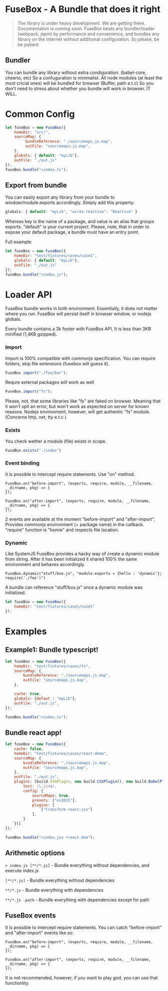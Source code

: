 # FuseBox - A Bundle that does it right

> The library is under heavy development. We are getting there. Documentation is coming soon.
> FuseBox beats any bundler/loader (webpack, jspm) by performance and convenience, and bundles any library on the Internet without additional configuration. So please, be be patient

## Bundler

You can bundle any library without extra condiguration. (babel-core, cheerio, etc) 
So a confuguration is minimalist. All node modules (at least the most cricial ones) will be bundled for browser (Buffer, path e.t.c) So you don't need to stress about whether you bundle will work in browser. IT WILL.

# Common Config

```js
let fuseBox = new FuseBox({
    homeDir: "src/",
    sourceMap: {
         bundleReference: "./sourcemaps.js.map",
         outFile: "sourcemaps.js.map",
    },
    globals: { default: "myLib"},
    outFile: "./out.js"
});
fuseBox.bundle(">index.ts");
```

## Export from bundle

You can easily export any library from your bundle to window/module.exports accordingly.
Simply add this property:

```js
globals: { default: "myLib", "wires-reactive": "Reactive" }
```

Whereas key is the name of a package, and value is an alias that groups exports.
"default" is your current project. Please, note, that in order to expose your default package, a bundle must have an entry point.

Full example:

```js
let fuseBox = new FuseBox({
    homeDir: "test/fixtures/cases/case1",
    globals: { default: "myLib"},
    outFile: "./out.js"
});
fuseBox.bundle(">index.js");
```


# Loader API

FuseBox bundle works in both environment. Essentially, it does not matter where you run. FuseBox will persist itself in browser window, or nodejs globals.

Every bundle contains a 3k footer with FuseBox API, It is less than 3KB minified (1,4KB gzipped).  


### Import
Import is 100% compatible with commonjs specification. You can require folders, skip file extensions (fusebox will guess it).
```js
FuseBox.import("./foo/bar");
```
Requre external packages will work  as well

```js
FuseBox.import("fs");
```

Please, not, that some libraries like "fs" are faked on browser. Meaning that it won't spit an error, but won't work as expected on server for known reasons.
Nodejs environment, however, will get authentic "fs" module. (Concerns http, net, tty e.t.c )

### Exists

You check wether a module (file) exists in scope.
```js
FuseBox.exists("./index")
```

### Event binding

It is possible to intercept require statements. Use "on" method.

```
FuseBox.on("before-import", (exports, require, module, __filename, __dirname, pkg) => {                
});

FuseBox.on("after-import", (exports, require, module, __filename, __dirname, pkg) => {                
});
```
2 events are available at the moment "before-import" and "after-import", Provides commonjs environment (+ package name) in the callback. "require" function is "homie" and respects file location.


### Dynamic

Like SystemJS FuseBox provides a hacky way of create a dynamic module from string. After it has been initialized it shared 100% the same environment and behaves accordingly.

```
FuseBox.dynamic("stuff/boo.js", "module.exports = {hello : 'dynamic'}; require('./foo')")
```
A bundle can reference "stuff/boo.js" once a dynamic module was initialized.

```js
let fuseBox = new FuseBox({
    homeDir: "test/fixtures/cases/case1"
});
```

# Examples

## Example1: Bundle typescript!

```js
let fuseBox = new FuseBox({
    homeDir: "test/fixtures/cases/ts",
    sourceMap: {
        bundleReference: "./sourcemaps.js.map",
        outFile: "sourcemaps.js.map",
    },

    cache: true,
    globals: {defaut : "myLib"},
    outFile: "./out.js",
});

fuseBox.bundle(">index.ts");
```


## Bundle react app!
```js
let fuseBox = new FuseBox({
    cache: false,
    homeDir: "test/fixtures/cases/react-demo",
    sourceMap: {
        bundleReference: "./sourcemaps.js.map",
        outFile: "sourcemaps.js.map",
    },
    outFile: "./out.js",
    plugins: [build.SVGPlugin, new build.CSSPlugin(), new build.BabelPlugin({
        test: /\.jsx$/,
        config: {
            sourceMaps: true,
            presets: ["es2015"],
            plugins: [
                ["transform-react-jsx"]
            ],
        }
    })]
});

fuseBox.bundle(">index.jsx +react-dom");
```

## Arithmetic options


`> index.js [**/*.js]` - Bundle everything without dependencies, and execute index.js

`[**/*.js]` - Bundle everything without dependencies

`**/*.js` - Bundle everything with dependencies

`**/*.js -path` - Bundle everything with dependencies except for path



## FuseBox events

It is possible to intercept require statements. You can catch "before-import" and "after-import" events like so:

```
FuseBox.on("before-import", (exports, require, module, __filename, __dirname, pkg) => {                
});

FuseBox.on("after-import", (exports, require, module, __filename, __dirname, pkg) => {                
});
```

It is not recommended, however, if you want to play god, you can use that functionlity.




